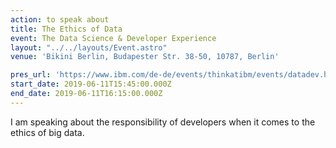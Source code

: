 ```yaml
---
action: to speak about
title: The Ethics of Data
event: The Data Science & Developer Experience
layout: "../../layouts/Event.astro"
venue: 'Bikini Berlin, Budapester Str. 38-50, 10787, Berlin'

pres_url: 'https://www.ibm.com/de-de/events/thinkatibm/events/datadev.html'
start_date: 2019-06-11T15:45:00.000Z
end_date: 2019-06-11T16:15:00.000Z
---
```


I am speaking about the responsibility of developers when it comes to the ethics of big data.
